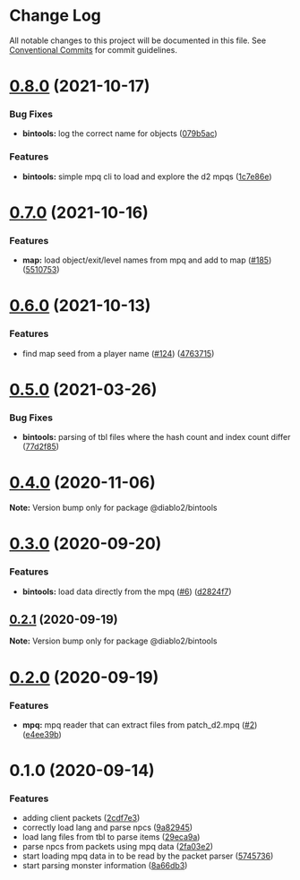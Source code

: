 # Change Log

All notable changes to this project will be documented in this file.
See [Conventional Commits](https://conventionalcommits.org) for commit guidelines.

# [0.8.0](https://github.com/blacha/diablo2/compare/v0.7.0...v0.8.0) (2021-10-17)


### Bug Fixes

* **bintools:** log the correct name for objects ([079b5ac](https://github.com/blacha/diablo2/commit/079b5ac13d80f13f2decfba74c527c817386d5c1))


### Features

* **bintools:** simple mpq cli to load and explore the d2 mpqs ([1c7e86e](https://github.com/blacha/diablo2/commit/1c7e86e2f1b871d2d59b72604e791c98201ae31c))





# [0.7.0](https://github.com/blacha/diablo2/compare/v0.6.0...v0.7.0) (2021-10-16)


### Features

* **map:** load object/exit/level names from mpq and add to map ([#185](https://github.com/blacha/diablo2/issues/185)) ([5510753](https://github.com/blacha/diablo2/commit/5510753d0f67fc78a534a4f67784c420fcd5a2a6))





# [0.6.0](https://github.com/blacha/diablo2/compare/v0.5.0...v0.6.0) (2021-10-13)


### Features

* find map seed from a player name ([#124](https://github.com/blacha/diablo2/issues/124)) ([4763715](https://github.com/blacha/diablo2/commit/476371515e874024bbab730d65dd5319157c07b6))





# [0.5.0](https://github.com/blacha/diablo2/compare/v0.4.0...v0.5.0) (2021-03-26)


### Bug Fixes

* **bintools:** parsing of tbl files where the hash count and index count differ ([77d2f85](https://github.com/blacha/diablo2/commit/77d2f8504dabf76ac73c23ac0efc380bfe2eb1a1))





# [0.4.0](https://github.com/blacha/diablo2/compare/v0.3.0...v0.4.0) (2020-11-06)

**Note:** Version bump only for package @diablo2/bintools





# [0.3.0](https://github.com/blacha/diablo2/compare/v0.2.1...v0.3.0) (2020-09-20)


### Features

* **bintools:** load data directly from the mpq ([#6](https://github.com/blacha/diablo2/issues/6)) ([d2824f7](https://github.com/blacha/diablo2/commit/d2824f7478a21043de647b733a3cb0532c291cb5))





## [0.2.1](https://github.com/blacha/diablo2/compare/v0.2.0...v0.2.1) (2020-09-19)

**Note:** Version bump only for package @diablo2/bintools





# [0.2.0](https://github.com/blacha/diablo2/compare/v0.1.0...v0.2.0) (2020-09-19)


### Features

* **mpq:** mpq reader that can extract files from patch_d2.mpq ([#2](https://github.com/blacha/diablo2/issues/2)) ([e4ee39b](https://github.com/blacha/diablo2/commit/e4ee39bd63bd3f6f29c8df4de01aaa9970df234d))





# 0.1.0 (2020-09-14)


### Features

* adding client packets ([2cdf7e3](https://github.com/blacha/diablo2/commit/2cdf7e3e4c13471fcad75f2c31cd008c2ec9c286))
* correctly load lang and parse npcs ([9a82945](https://github.com/blacha/diablo2/commit/9a8294541b0b778449cbf811bed82bae1078379f))
* load lang files from tbl to parse items ([29eca9a](https://github.com/blacha/diablo2/commit/29eca9a8226b7f3f8155df628bd7772d5e98e48a))
* parse npcs from packets using mpq data ([2fa03e2](https://github.com/blacha/diablo2/commit/2fa03e23ddc449e4a19ac687d13dc51cd31abbea))
* start loading mpq data in to be read by the packet parser ([5745736](https://github.com/blacha/diablo2/commit/5745736b03fa0978a0b0eb420527925fbb3ef1de))
* start parsing monster information ([8a66db3](https://github.com/blacha/diablo2/commit/8a66db3c91f0686d41c73827ca31c493a5fc4c77))
